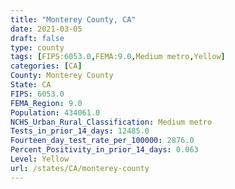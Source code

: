 ```yaml
---
title: "Monterey County, CA"
date: 2021-03-05
draft: false
type: county
tags: [FIPS:6053.0,FEMA:9.0,Medium metro,Yellow]
categories: [CA]
County: Monterey County
State: CA
FIPS: 6053.0
FEMA_Region: 9.0
Population: 434061.0
NCHS_Urban_Rural_Classification: Medium metro
Tests_in_prior_14_days: 12485.0
Fourteen_day_test_rate_per_100000: 2876.0
Percent_Positivity_in_prior_14_days: 0.063
Level: Yellow
url: /states/CA/monterey-county
---
```



